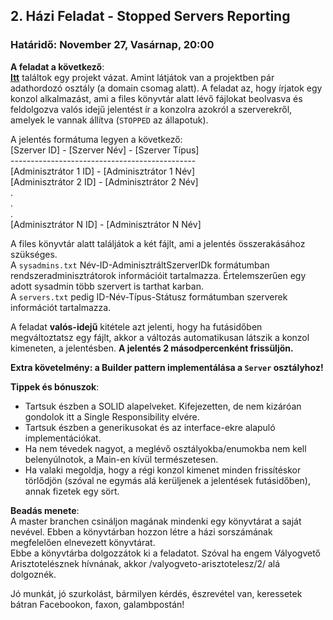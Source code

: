 ## 2. Házi Feladat - Stopped Servers Reporting
### Határidő: November 27, Vasárnap, 20:00

**A feladat a következő**:  
**[Itt](https://github.com/schonherz-java-ee-2016-q4/homework/tree/master/homeworks/02-java-basics/project)** találtok egy projekt vázat.
Amint látjátok van a projektben pár adathordozó osztály (a domain csomag alatt).
A feladat az, hogy írjatok egy konzol alkalmazást, ami a files könyvtár alatt lévő fájlokat beolvasva és feldolgozva valós idejű jelentést ír a konzolra
azokról a szerverekről, amelyek le vannak állítva (`STOPPED` az állapotuk).

A jelentés formátuma legyen a következő:  
[Szerver ID] - [Szerver Név] - [Szerver Típus]  
\----------------------------------------------  
[Adminisztrátor 1 ID] - [Adminisztrátor 1 Név]  
[Adminisztrátor 2 ID] - [Adminisztrátor 2 Név]  
.  
.  
.  
[Adminisztrátor N ID] - [Adminisztrátor N Név]  

A files könyvtár alatt találjátok a két fájlt, ami a jelentés összerakásához szükséges.  
A `sysadmins.txt` Név-ID-AdminisztráltSzerverIDk formátumban rendszeradminisztrátorok információit tartalmazza. Értelemszerűen egy adott sysadmin több szervert is tarthat karban.  
A `servers.txt` pedig ID-Név-Típus-Státusz formátumban szerverek információt tartalmazza.

A feladat **valós-idejű** kitétele azt jelenti, hogy ha futásidőben megváltoztatsz egy fájlt, akkor a változás automatikusan látszik a konzol kimeneten, a jelentésben.
**A jelentés 2 másodpercenként frissüljön.**

**Extra követelmény: a Builder pattern implementálása a `Server` osztályhoz!**

**Tippek és bónuszok**:
- Tartsuk észben a SOLID alapelveket. Kifejezetten, de nem kizáróan gondolok itt a Single Responsibility elvére.
- Tartsuk észben a generikusokat és az interface-ekre alapuló implementációkat.
- Ha nem tévedek nagyot, a meglévő osztályokba/enumokba nem kell belenyúlnotok, a Main-en kívül természetesen.
- Ha valaki megoldja, hogy a régi konzol kimenet minden frissítéskor törlődjön (szóval ne egymás alá kerüljenek a jelentések futásidőben), annak fizetek egy sört.


**Beadás menete**:  
A master branchen csináljon magának mindenki egy könyvtárat a saját nevével. Ebben a könyvtárban hozzon létre a házi sorszámának megfelelően elnevezett könyvtárat.  
Ebbe a könyvtárba dolgozzátok ki a feladatot.
Szóval ha engem Vályogvető Arisztotelésznek hívnának, akkor /valyogveto-arisztotelesz/2/ alá dolgoznék.

Jó munkát, jó szurkolást, bármilyen kérdés, észrevétel van, keressetek bátran Facebookon, faxon, galambpostán!
